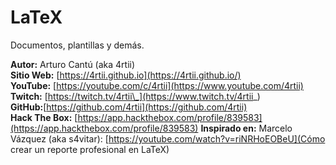 # LaTeX
Documentos, plantillas y demás.

**Autor:** Arturo Cantú (aka 4rtii)  
**Sitio Web:** [https://4rtii.github.io](https://4rtii.github.io/)  
**YouTube:** [https://youtube.com/c/4rtii](https://www.youtube.com/4rtii)  
**Twitch:** [https://twitch.tv/4rtii\_](https://www.twitch.tv/4rtii_)  
**GitHub:**[https://github.com/4rtii](https://github.com/4rtii)  
**Hack The Box:** [https://app.hackthebox.com/profile/839583](https://app.hackthebox.com/profile/839583)
**Inspirado en:** Marcelo Vázquez (aka s4vitar): [https://youtube.com/watch?v=riNRHoEOBeU](Cómo crear un reporte profesional en LaTeX)
